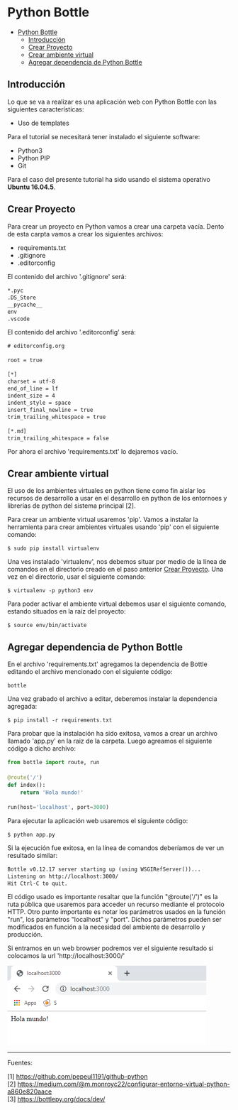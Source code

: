 # Python Bottle

- [Python Bottle](#Python-Bottle)
  - [Introducción](#Introducci%C3%B3n)
  - [Crear Proyecto](#Crear-Proyecto)
  - [Crear ambiente virtual](#Crear-ambiente-virtual)
  - [Agregar dependencia de Python Bottle](#Agregar-dependencia-de-Python-Bottle)

## Introducción

Lo que se va a realizar es una aplicación web con Python Bottle con las siguientes características:

+ Uso de templates

Para el tutorial se necesitará tener instalado el siguiente software:

+ Python3
+ Python PIP
+ Git

Para el caso del presente tutorial ha sido usando el sistema operativo <b>Ubuntu 16.04.5</b>.

## Crear Proyecto

Para crear un proyecto en Python vamos a crear una carpeta vacía. Dento de esta carpta vamos a crear los siguientes archivos:

+ requirements.txt
+ .gitignore
+ .editorconfig

El contenido del archivo '.gitignore' será:

```
*.pyc
.DS_Store
__pycache__
env
.vscode
```

El contenido del archivo '.editorconfig' será:

```
# editorconfig.org

root = true

[*]
charset = utf-8
end_of_line = lf
indent_size = 4
indent_style = space
insert_final_newline = true
trim_trailing_whitespace = true

[*.md]
trim_trailing_whitespace = false
```

Por ahora el archivo 'requirements.txt' lo dejaremos vacío.

## Crear ambiente virtual

El uso de los ambientes virtuales en python tiene como fin aislar los recursos de desarrollo a usar en el desarrollo en python de los entornoes y librerías de python del sistema principal [2]. 

Para crear un ambiente virtual usaremos 'pip'. Vamos a instalar la herramienta para crear ambientes virtuales usando 'pip' con el siguiente comando:

    $ sudo pip install virtualenv

Una ves instalado 'virtualenv', nos debemos situar por medio de la línea de comandos en el directorio creado en el paso anterior [Crear Proyecto](#Crear-Proyecto). Una vez en el directorio, usar el siguiente comando:

    $ virtualenv -p python3 env

Para poder activar el ambiente virtual debemos usar el siguiente comando, estando situados en la raíz del proyecto:

    $ source env/bin/activate

## Agregar dependencia de Python Bottle

En el archivo 'requirements.txt' agregamos la dependencia de Bottle editando el archivo mencionado con el siguiente código:

```
bottle
```

Una vez grabado el archivo a editar, deberemos instalar la dependencia agregada:

    $ pip install -r requirements.txt

Para probar que la instalación ha sido exitosa, vamos a crear un archivo llamado 'app.py' en la raiz de la carpeta. Luego agreamos el siguiente código a dicho archivo:

```python
from bottle import route, run

@route('/')
def index():
    return 'Hola mundo!'

run(host='localhost', port=3000)
```

Para ejecutar la aplicación web usaremos el siguiente código:

    $ python app.py

Si la ejecución fue exitosa, en la línea de comandos deberíamos de ver un resultado similar:

```
Bottle v0.12.17 server starting up (using WSGIRefServer())...
Listening on http://localhost:3000/
Hit Ctrl-C to quit.
```

El código usado es importante resaltar que la función "@route('/')" es la ruta pública que usaremos para acceder un recurso mediante el protocolo HTTP. Otro punto importante es notar los parámetros usados en la función "run", los parámetros "localhost" y "port". Dichos parámetros pueden ser modificados en función a la necesidad del ambiente de desarrollo y producción.

Si entramos en un web browser podremos ver el siguiente resultado si colocamos la url 'http://localhost:3000/'

![img01](resources/img01.png)

---

Fuentes:

[1] https://github.com/pepeul1191/github-python <br>
[2] https://medium.com/@m.monroyc22/configurar-entorno-virtual-python-a860e820aace <br>
[3] https://bottlepy.org/docs/dev/ <br>